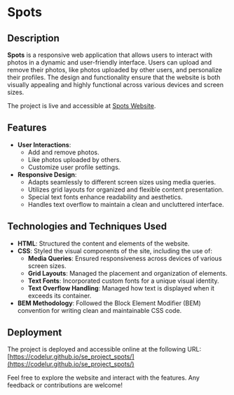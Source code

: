 # Spots

## Description

**Spots** is a responsive web application that allows users to interact with photos in a dynamic and user-friendly interface. Users can upload and remove their photos, like photos uploaded by other users, and personalize their profiles. The design and functionality ensure that the website is both visually appealing and highly functional across various devices and screen sizes.

The project is live and accessible at [Spots Website](https://codelur.github.io/se_project_spots/).

## Features

- **User Interactions**:
  - Add and remove photos.
  - Like photos uploaded by others.
  - Customize user profile settings.
- **Responsive Design**:
  - Adapts seamlessly to different screen sizes using media queries.
  - Utilizes grid layouts for organized and flexible content presentation.
  - Special text fonts enhance readability and aesthetics.
  - Handles text overflow to maintain a clean and uncluttered interface.

## Technologies and Techniques Used

- **HTML**: Structured the content and elements of the website.
- **CSS**: Styled the visual components of the site, including the use of:
  - **Media Queries**: Ensured responsiveness across devices of various screen sizes.
  - **Grid Layouts**: Managed the placement and organization of elements.
  - **Text Fonts**: Incorporated custom fonts for a unique visual identity.
  - **Text Overflow Handling**: Managed how text is displayed when it exceeds its container.
- **BEM Methodology**: Followed the Block Element Modifier (BEM) convention for writing clean and maintainable CSS code.

## Deployment

The project is deployed and accessible online at the following URL: [https://codelur.github.io/se_project_spots/](https://codelur.github.io/se_project_spots/)

Feel free to explore the website and interact with the features. Any feedback or contributions are welcome!
